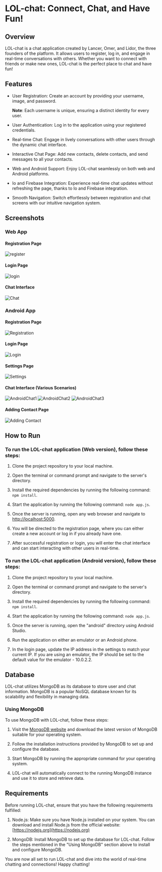 # LOL-chat: Connect, Chat, and Have Fun!

## Overview
LOL-chat is a chat application created by Lancer, Omer, and Lidor, the three founders of the platform. It allows users to register, log in, and engage in real-time conversations with others. Whether you want to connect with friends or make new ones, LOL-chat is the perfect place to chat and have fun!

## Features

- User Registration: Create an account by providing your username, image, and password.

  **Note**: Each username is unique, ensuring a distinct identity for every user.

- User Authentication: Log in to the application using your registered credentials.

- Real-time Chat: Engage in lively conversations with other users through the dynamic chat interface.

- Interactive Chat Page: Add new contacts, delete contacts, and send messages to all your contacts.

- Web and Android Support: Enjoy LOL-chat seamlessly on both web and Android platforms.

- Io and Firebase Integration: Experience real-time chat updates without refreshing the page, thanks to Io and Firebase integration.

- Smooth Navigation: Switch effortlessly between registration and chat screens with our intuitive navigation system.

## Screenshots

### Web App

#### Registration Page
![register](https://github.com/lidormoryosef/Chat/assets/118112616/268fb219-ba60-4267-a550-00fe2ae9e273)


#### Login Page
![login](https://github.com/lidormoryosef/Chat/assets/118112616/ab9dea8e-affa-4989-9821-1785dcdb7564)


#### Chat Interface
![Chat](https://github.com/lidormoryosef/Chat/assets/118112616/fc705ddb-a808-4a8f-80ca-9491d4ba655f)


### Android App

#### Registration Page
![Registration](https://github.com/ariellancer/Ex3/assets/107669637/9e4bd3e1-7dd0-4fdb-8515-4bfddc954790)

#### Login Page
![Login](https://github.com/ariellancer/Ex3/assets/107669637/9d99a159-f9ef-4114-9426-7ea9b5e70542)

#### Settings Page
![Settings](https://github.com/ariellancer/Ex3/assets/107669637/16e19f12-0719-4fc5-8308-a45a00672ce6)

#### Chat Interface (Various Scenarios)
![AndroidChat1](https://github.com/lidormoryosef/Chat/assets/118112616/7e2c5a10-f16a-4564-b580-3ca107b3ee79)
![AndroidChat2](https://github.com/lidormoryosef/Chat/assets/118112616/4c113eda-0a59-4d40-af70-d9e0b6071e7c)
![AndroidChat3](https://github.com/lidormoryosef/Chat/assets/118112616/5ac9ca45-4e24-452b-9af8-287068c3a8c1)








#### Adding Contact Page
![Adding Contact](https://github.com/ariellancer/Ex3/assets/107669637/93c96fc3-db4a-47a9-81ae-506284bfad57)

## How to Run 

### To run the LOL-chat application (Web version), follow these steps:

1. Clone the project repository to your local machine.

2. Open the terminal or command prompt and navigate to the server's directory.

3. Install the required dependencies by running the following command: `npm install`.

4. Start the application by running the following command: `node app.js`.

5. Once the server is running, open any web browser and navigate to [http://localhost:5000](http://localhost:5000).

6. You will be directed to the registration page, where you can either create a new account or log in if you already have one.

7. After successful registration or login, you will enter the chat interface and can start interacting with other users in real-time.

### To run the LOL-chat application (Android version), follow these steps:

1. Clone the project repository to your local machine.

2. Open the terminal or command prompt and navigate to the server's directory.

3. Install the required dependencies by running the following command: `npm install`.

4. Start the application by running the following command: `node app.js`.

5. Once the server is running, open the "android" directory using Android Studio.

6. Run the application on either an emulator or an Android phone.

7. In the login page, update the IP address in the settings to match your current IP. If you are using an emulator, the IP should be set to the default value for the emulator - 10.0.2.2.

## Database

LOL-chat utilizes MongoDB as its database to store user and chat information. MongoDB is a popular NoSQL database known for its scalability and flexibility in managing data.

### Using MongoDB

To use MongoDB with LOL-chat, follow these steps:

1. Visit the [MongoDB website](https://www.mongodb.com/) and download the latest version of MongoDB suitable for your operating system.

2. Follow the installation instructions provided by MongoDB to set up and configure the database.

3. Start MongoDB by running the appropriate command for your operating system.

4. LOL-chat will automatically connect to the running MongoDB instance and use it to store and retrieve data.

## Requirements

Before running LOL-chat, ensure that you have the following requirements fulfilled:

1. Node.js: Make sure you have Node.js installed on your system. You can download and install Node.js from the official website: [https://nodejs.org](https://nodejs.org)

2. MongoDB: Install MongoDB to set up the database for LOL-chat. Follow the steps mentioned in the "Using MongoDB" section above to install and configure MongoDB.

You are now all set to run LOL-chat and dive into the world of real-time chatting and connections! Happy chatting!
